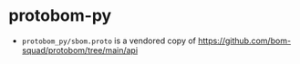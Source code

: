 # protobom-py


- `protobom_py/sbom.proto` is a vendored copy of https://github.com/bom-squad/protobom/tree/main/api